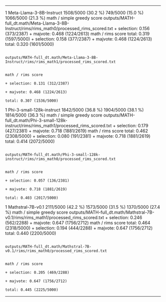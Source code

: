 -  -------------------------  ------------------  ------------------  ------------------  --------------------------  ---------------------------------------------------------------------------------------------
1  Meta-Llama-3-8B-Instruct   1508/5000 (30.2 %)  749/5000 (15.0 %)   1066/5000 (21.3 %)  math / simple greedy score  outputs/MATH-full_dt.math/Meta-Llama-3-8B-Instruct/rims/rims_math0/processed_rims_scored.txt
                                                                                          	+ selection: 0.156 (373/2387)
                                                                                          	+ majvote: 0.468 (1224/2613)                             math / rims score
                                                                                          total: 0.319 (1597/5000)    	+ selection: 0.158 (377/2387)
                                                                                                                      	+ majvote: 0.468 (1224/2613)
                                                                                                                      total: 0.320 (1601/5000)

                                                                                                                      outputs/MATH-full_dt.math/Meta-Llama-3-8B-Instruct/rims/rims_math1/processed_rims_scored.txt

                                                                                                                      math / rims score
                                                                                                                      	+ selection: 0.131 (312/2387)
                                                                                                                      	+ majvote: 0.468 (1224/2613)
                                                                                                                      total: 0.307 (1536/5000)
1  Phi-3-small-128k-instruct  1842/5000 (36.8 %)  1904/5000 (38.1 %)  1814/5000 (36.3 %)  math / simple greedy score  outputs/MATH-full_dt.math/Phi-3-small-128k-instruct/rims/rims_math1/processed_rims_scored.txt
                                                                                          	+ selection: 0.179 (427/2381)
                                                                                          	+ majvote: 0.718 (1881/2619)                             math / rims score
                                                                                          total: 0.462 (2308/5000)    	+ selection: 0.080 (191/2381)
                                                                                                                      	+ majvote: 0.718 (1881/2619)
                                                                                                                      total: 0.414 (2072/5000)

                                                                                                                      outputs/MATH-full_dt.math/Phi-3-small-128k-instruct/rims/rims_math0/processed_rims_scored.txt

                                                                                                                      math / rims score
                                                                                                                      	+ selection: 0.057 (136/2381)
                                                                                                                      	+ majvote: 0.718 (1881/2619)
                                                                                                                      total: 0.403 (2017/5000)
1  Mathstral-7B-v0.1          2111/5000 (42.2 %)  1573/5000 (31.5 %)  1370/5000 (27.4 %)  math / simple greedy score  outputs/MATH-full_dt.math/Mathstral-7B-v0.1/rims/rims_math1/processed_rims_scored.txt
                                                                                          	+ selection: 0.246 (562/2288)
                                                                                          	+ majvote: 0.647 (1756/2712)                             math / rims score
                                                                                          total: 0.464 (2318/5000)    	+ selection: 0.194 (444/2288)
                                                                                                                      	+ majvote: 0.647 (1756/2712)
                                                                                                                      total: 0.440 (2200/5000)

                                                                                                                      outputs/MATH-full_dt.math/Mathstral-7B-v0.1/rims/rims_math0/processed_rims_scored.txt

                                                                                                                      math / rims score
                                                                                                                      	+ selection: 0.205 (469/2288)
                                                                                                                      	+ majvote: 0.647 (1756/2712)
                                                                                                                      total: 0.445 (2225/5000)
-  -------------------------  ------------------  ------------------  ------------------  --------------------------  ---------------------------------------------------------------------------------------------